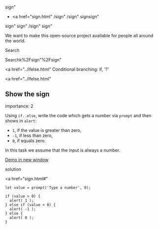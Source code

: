 sign"

-   <a href="sign.html"
    /sign"
    /sign"
    signsign"

<!-- -->

sign"
sign"
/sign"
sign"

We want to make this open-source project available for people all around the world.

Search

Searchk%2Fsign"%2Fsign" </a>

<a href="../ifelse.html" Conditional branching: if, '?'</span></a>

<a href="../ifelse.html"

## Show the sign

<span class="task__importance" title="How important is the task, from 1 to 5">importance: 2</span>

Using `if..else`, write the code which gets a number via `prompt` and then shows in `alert`:

-   `1`, if the value is greater than zero,
-   `-1`, if less than zero,
-   `0`, if equals zero.

In this task we assume that the input is always a number.

[Demo in new window](https://en.js.cx/task/sign/if_sign/)

solution

<a href="sign.html#"
<a href="sign.html#" class="toolbar__button toolbar__button_edit" title="open in sandbox"></a>

    let value = prompt('Type a number', 0);

    if (value > 0) {
      alert( 1 );
    } else if (value < 0) {
      alert( -1 );
    } else {
      alert( 0 );
    }
